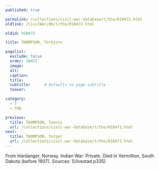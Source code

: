 ```yaml
---
published: true

permalink: /collections/civil-war-database/t/tho/010472.html
oldlink: /CivilWar/db/t/tho/010472.html

oldid: 010472

title: THOMPSON, Torbjorn

pagelist:
  exclude: false
  order: 10472
  image: 
  alt:
  caption:
  title:
  subtitle:      # Defaults to page subtitle
  teaser:

category: 
  - T 
  - THO

previous:
  title: THOMPSON, Tonnis
  url: /collections/civil-war-database/t/tho/010471.html  
next:
  title: THOMPSON, Torger
  url: /collections/civil-war-database/t/tho/010473.html   
---
```

From Hardanger, Norway. Indian War: Private. Died in Vermillion, South Dakota (before 1907). Sources: (Ulvestad p335)